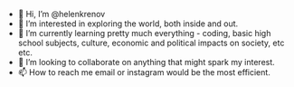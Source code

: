 - 👋 Hi, I’m @helenkrenov
- 👀 I’m interested in exploring the world, both inside and out.
- 🌱 I’m currently learning pretty much everything - coding, basic high school subjects, culture, economic and political impacts on society, etc etc.
- 💞️ I’m looking to collaborate on anything that might spark my interest.
- 📫 How to reach me email or instagram would be the most efficient.

<!---
helenkrenov/helenkrenov is a ✨ special ✨ repository because its `README.md` (this file) appears on your GitHub profile.
You can click the Preview link to take a look at your changes.
--->
